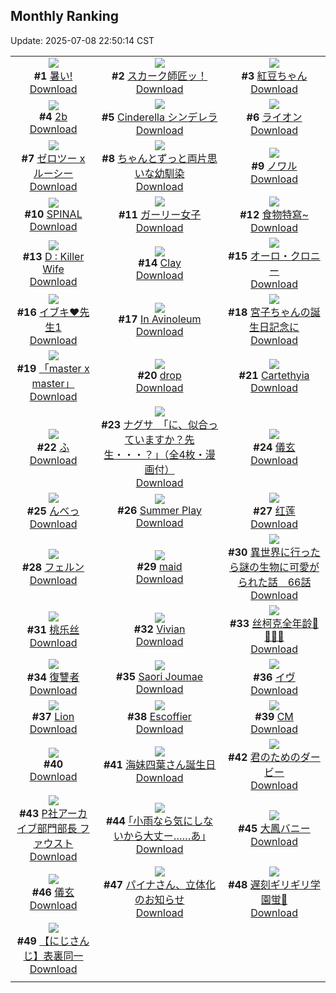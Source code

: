 ## Monthly Ranking
Update: 2025-07-08 22:50:14 CST

|      |      |      |
| :----: | :----: | :----: |
| ![](https://i.pixiv.re/c/240x480/img-master/img/2025/06/10/00/36/28/131380636_p0_master1200.jpg)<br>**#1** [暑い!](https://www.pixiv.net/artworks/131380636)<br>[Download](https://i.pixiv.re/img-original/img/2025/06/10/00/36/28/131380636_p0.jpg) | ![](https://i.pixiv.re/c/240x480/img-master/img/2025/06/10/00/00/24/131378865_p0_master1200.jpg)<br>**#2** [スカーク師匠ッ！](https://www.pixiv.net/artworks/131378865)<br>[Download](https://i.pixiv.re/img-original/img/2025/06/10/00/00/24/131378865_p0.jpg) | ![](https://i.pixiv.re/c/240x480/img-master/img/2025/06/10/11/30/01/131392208_p0_master1200.jpg)<br>**#3** [紅豆ちゃん](https://www.pixiv.net/artworks/131392208)<br>[Download](https://i.pixiv.re/img-original/img/2025/06/10/11/30/01/131392208_p0.jpg) |
| ![](https://i.pixiv.re/c/240x480/img-master/img/2025/06/10/10/34/42/131391265_p0_master1200.jpg)<br>**#4** [2b](https://www.pixiv.net/artworks/131391265)<br>[Download](https://i.pixiv.re/img-original/img/2025/06/10/10/34/42/131391265_p0.jpg) | ![](https://i.pixiv.re/c/240x480/img-master/img/2025/06/10/13/22/27/131394638_p0_master1200.jpg)<br>**#5** [Cinderella シンデレラ](https://www.pixiv.net/artworks/131394638)<br>[Download](https://i.pixiv.re/img-original/img/2025/06/10/13/22/27/131394638_p0.jpg) | ![](https://i.pixiv.re/c/240x480/img-master/img/2025/06/10/22/00/05/131409754_p0_master1200.jpg)<br>**#6** [ライオン](https://www.pixiv.net/artworks/131409754)<br>[Download](https://i.pixiv.re/img-original/img/2025/06/10/22/00/05/131409754_p0.jpg) |
| ![](https://i.pixiv.re/c/240x480/img-master/img/2025/06/10/00/00/31/131378890_p0_master1200.jpg)<br>**#7** [ゼロツー x ルーシー](https://www.pixiv.net/artworks/131378890)<br>[Download](https://i.pixiv.re/img-original/img/2025/06/10/00/00/31/131378890_p0.png) | ![](https://i.pixiv.re/c/240x480/img-master/img/2025/06/10/17/52/38/131400137_p0_master1200.jpg)<br>**#8** [ちゃんとずっと両片思いな幼馴染](https://www.pixiv.net/artworks/131400137)<br>[Download](https://i.pixiv.re/img-original/img/2025/06/10/17/52/38/131400137_p0.png) | ![](https://i.pixiv.re/c/240x480/img-master/img/2025/06/10/19/55/15/131404438_p0_master1200.jpg)<br>**#9** [ノワル](https://www.pixiv.net/artworks/131404438)<br>[Download](https://i.pixiv.re/img-original/img/2025/06/10/19/55/15/131404438_p0.jpg) |
| ![](https://i.pixiv.re/c/240x480/img-master/img/2025/06/10/00/00/02/131378670_p0_master1200.jpg)<br>**#10** [SPINAL](https://www.pixiv.net/artworks/131378670)<br>[Download](https://i.pixiv.re/img-original/img/2025/06/10/00/00/02/131378670_p0.png) | ![](https://i.pixiv.re/c/240x480/img-master/img/2025/06/10/19/58/47/131404545_p0_master1200.jpg)<br>**#11** [ガーリー女子](https://www.pixiv.net/artworks/131404545)<br>[Download](https://i.pixiv.re/img-original/img/2025/06/10/19/58/47/131404545_p0.png) | ![](https://i.pixiv.re/c/240x480/img-master/img/2025/06/10/16/05/02/131397646_p0_master1200.jpg)<br>**#12** [食物特寫~](https://www.pixiv.net/artworks/131397646)<br>[Download](https://i.pixiv.re/img-original/img/2025/06/10/16/05/02/131397646_p0.jpg) |
| ![](https://i.pixiv.re/c/240x480/img-master/img/2025/06/10/21/26/29/131408345_p0_master1200.jpg)<br>**#13** [D : Killer Wife](https://www.pixiv.net/artworks/131408345)<br>[Download](https://i.pixiv.re/img-original/img/2025/06/10/21/26/29/131408345_p0.png) | ![](https://i.pixiv.re/c/240x480/img-master/img/2025/06/10/03/41/23/131384902_p0_master1200.jpg)<br>**#14** [Clay](https://www.pixiv.net/artworks/131384902)<br>[Download](https://i.pixiv.re/img-original/img/2025/06/10/03/41/23/131384902_p0.jpg) | ![](https://i.pixiv.re/c/240x480/img-master/img/2025/06/09/08/42/39/131352949_p0_master1200.jpg)<br>**#15** [オーロ・クロニー](https://www.pixiv.net/artworks/131352949)<br>[Download](https://i.pixiv.re/img-original/img/2025/06/09/08/42/39/131352949_p0.png) |
| ![](https://i.pixiv.re/c/240x480/img-master/img/2025/06/10/17/45/57/131399979_p0_master1200.jpg)<br>**#16** [イブキ❤先生1](https://www.pixiv.net/artworks/131399979)<br>[Download](https://i.pixiv.re/img-original/img/2025/06/10/17/45/57/131399979_p0.png) | ![](https://i.pixiv.re/c/240x480/img-master/img/2025/06/10/00/00/21/131378843_p0_master1200.jpg)<br>**#17** [In Avinoleum](https://www.pixiv.net/artworks/131378843)<br>[Download](https://i.pixiv.re/img-original/img/2025/06/10/00/00/21/131378843_p0.jpg) | ![](https://i.pixiv.re/c/240x480/img-master/img/2025/06/10/00/18/14/131379876_p0_master1200.jpg)<br>**#18** [宮子ちゃんの誕生日記念に](https://www.pixiv.net/artworks/131379876)<br>[Download](https://i.pixiv.re/img-original/img/2025/06/10/00/18/14/131379876_p0.jpg) |
| ![](https://i.pixiv.re/c/240x480/img-master/img/2025/06/09/00/00/11/131341555_p0_master1200.jpg)<br>**#19** [「master x master」](https://www.pixiv.net/artworks/131341555)<br>[Download](https://i.pixiv.re/img-original/img/2025/06/09/00/00/11/131341555_p0.jpg) | ![](https://i.pixiv.re/c/240x480/img-master/img/2025/06/08/00/00/10/131296571_p0_master1200.jpg)<br>**#20** [drop](https://www.pixiv.net/artworks/131296571)<br>[Download](https://i.pixiv.re/img-original/img/2025/06/08/00/00/10/131296571_p0.png) | ![](https://i.pixiv.re/c/240x480/img-master/img/2025/06/10/01/33/16/131382234_p0_master1200.jpg)<br>**#21** [Cartethyia](https://www.pixiv.net/artworks/131382234)<br>[Download](https://i.pixiv.re/img-original/img/2025/06/10/01/33/16/131382234_p0.jpg) |
| ![](https://i.pixiv.re/c/240x480/img-master/img/2025/06/10/04/30/01/131385573_p0_master1200.jpg)<br>**#22** [ふ](https://www.pixiv.net/artworks/131385573)<br>[Download](https://i.pixiv.re/img-original/img/2025/06/10/04/30/01/131385573_p0.png) | ![](https://i.pixiv.re/c/240x480/img-master/img/2025/06/08/10/00/06/131309867_p0_master1200.jpg)<br>**#23** [ナグサ　「に、似合っていますか？先生・・・？」（全4枚・漫画付）](https://www.pixiv.net/artworks/131309867)<br>[Download](https://i.pixiv.re/img-original/img/2025/06/08/10/00/06/131309867_p0.jpg) | ![](https://i.pixiv.re/c/240x480/img-master/img/2025/06/09/04/05/54/131348745_p0_master1200.jpg)<br>**#24** [儀玄](https://www.pixiv.net/artworks/131348745)<br>[Download](https://i.pixiv.re/img-original/img/2025/06/09/04/05/54/131348745_p0.jpg) |
| ![](https://i.pixiv.re/c/240x480/img-master/img/2025/06/10/00/00/10/131378752_p0_master1200.jpg)<br>**#25** [んべっ](https://www.pixiv.net/artworks/131378752)<br>[Download](https://i.pixiv.re/img-original/img/2025/06/10/00/00/10/131378752_p0.png) | ![](https://i.pixiv.re/c/240x480/img-master/img/2025/06/08/12/00/52/131300120_p0_master1200.jpg)<br>**#26** [Summer Play](https://www.pixiv.net/artworks/131300120)<br>[Download](https://i.pixiv.re/img-original/img/2025/06/08/12/00/52/131300120_p0.png) | ![](https://i.pixiv.re/c/240x480/img-master/img/2025/06/11/20/57/41/131442855_p0_master1200.jpg)<br>**#27** [红莲](https://www.pixiv.net/artworks/131442855)<br>[Download](https://i.pixiv.re/img-original/img/2025/06/11/20/57/41/131442855_p0.jpg) |
| ![](https://i.pixiv.re/c/240x480/img-master/img/2025/06/09/00/00/13/131341579_p0_master1200.jpg)<br>**#28** [フェルン](https://www.pixiv.net/artworks/131341579)<br>[Download](https://i.pixiv.re/img-original/img/2025/06/09/00/00/13/131341579_p0.jpg) | ![](https://i.pixiv.re/c/240x480/img-master/img/2025/06/12/02/19/49/131456024_p0_master1200.jpg)<br>**#29** [maid](https://www.pixiv.net/artworks/131456024)<br>[Download](https://i.pixiv.re/img-original/img/2025/06/12/02/19/49/131456024_p0.png) | ![](https://i.pixiv.re/c/240x480/img-master/img/2025/06/10/00/02/20/131379160_p0_master1200.jpg)<br>**#30** [異世界に行ったら謎の生物に可愛がられた話　66話](https://www.pixiv.net/artworks/131379160)<br>[Download](https://i.pixiv.re/img-original/img/2025/06/10/00/02/20/131379160_p0.jpg) |
| ![](https://i.pixiv.re/c/240x480/img-master/img/2025/06/10/10/04/36/131390756_p0_master1200.jpg)<br>**#31** [桃乐丝](https://www.pixiv.net/artworks/131390756)<br>[Download](https://i.pixiv.re/img-original/img/2025/06/10/10/04/36/131390756_p0.jpg) | ![](https://i.pixiv.re/c/240x480/img-master/img/2025/06/10/22/11/08/131410349_p0_master1200.jpg)<br>**#32** [Vivian](https://www.pixiv.net/artworks/131410349)<br>[Download](https://i.pixiv.re/img-original/img/2025/06/10/22/11/08/131410349_p0.jpg) | ![](https://i.pixiv.re/c/240x480/img-master/img/2025/06/10/00/00/29/131378886_p0_master1200.jpg)<br>**#33** [丝柯克全年龄🧊🧊🧊🧊](https://www.pixiv.net/artworks/131378886)<br>[Download](https://i.pixiv.re/img-original/img/2025/06/10/00/00/29/131378886_p0.jpg) |
| ![](https://i.pixiv.re/c/240x480/img-master/img/2025/06/09/00/00/09/131341543_p0_master1200.jpg)<br>**#34** [復讐者](https://www.pixiv.net/artworks/131341543)<br>[Download](https://i.pixiv.re/img-original/img/2025/06/09/00/00/09/131341543_p0.jpg) | ![](https://i.pixiv.re/c/240x480/img-master/img/2025/06/09/23/25/39/131377235_p0_master1200.jpg)<br>**#35** [Saori Joumae](https://www.pixiv.net/artworks/131377235)<br>[Download](https://i.pixiv.re/img-original/img/2025/06/09/23/25/39/131377235_p0.jpg) | ![](https://i.pixiv.re/c/240x480/img-master/img/2025/06/12/14/46/34/131468061_p0_master1200.jpg)<br>**#36** [イヴ](https://www.pixiv.net/artworks/131468061)<br>[Download](https://i.pixiv.re/img-original/img/2025/06/12/14/46/34/131468061_p0.jpg) |
| ![](https://i.pixiv.re/c/240x480/img-master/img/2025/06/08/09/13/29/131308893_p0_master1200.jpg)<br>**#37** [Lion](https://www.pixiv.net/artworks/131308893)<br>[Download](https://i.pixiv.re/img-original/img/2025/06/08/09/13/29/131308893_p0.png) | ![](https://i.pixiv.re/c/240x480/img-master/img/2025/06/09/00/00/11/131341558_p0_master1200.jpg)<br>**#38** [Escoffier](https://www.pixiv.net/artworks/131341558)<br>[Download](https://i.pixiv.re/img-original/img/2025/06/09/00/00/11/131341558_p0.jpg) | ![](https://i.pixiv.re/c/240x480/img-master/img/2025/06/10/19/11/49/131402995_p0_master1200.jpg)<br>**#39** [CM](https://www.pixiv.net/artworks/131402995)<br>[Download](https://i.pixiv.re/img-original/img/2025/06/10/19/11/49/131402995_p0.png) |
| ![](https://s.pximg.net/common/images/limit_unviewable_s.png)<br>**#40** [](https://www.pixiv.net/artworks/131328969)<br>[Download](https://s.pximg.net/common/images/limit_unviewable_s.png) | ![](https://i.pixiv.re/c/240x480/img-master/img/2025/06/10/21/39/03/131408896_p0_master1200.jpg)<br>**#41** [海妹四葉さん誕生日](https://www.pixiv.net/artworks/131408896)<br>[Download](https://i.pixiv.re/img-original/img/2025/06/10/21/39/03/131408896_p0.jpg) | ![](https://i.pixiv.re/c/240x480/img-master/img/2025/06/10/21/40/07/131408659_p0_master1200.jpg)<br>**#42** [君のためのダービー](https://www.pixiv.net/artworks/131408659)<br>[Download](https://i.pixiv.re/img-original/img/2025/06/10/21/40/07/131408659_p0.jpg) |
| ![](https://i.pixiv.re/c/240x480/img-master/img/2025/06/10/01/07/29/131379655_p0_master1200.jpg)<br>**#43** [P社アーカイブ部門部長 ファウスト](https://www.pixiv.net/artworks/131379655)<br>[Download](https://i.pixiv.re/img-original/img/2025/06/10/01/07/29/131379655_p0.png) | ![](https://i.pixiv.re/c/240x480/img-master/img/2025/06/11/00/26/54/131416634_p0_master1200.jpg)<br>**#44** [｢小雨なら気にしないから大丈ー……あ｣](https://www.pixiv.net/artworks/131416634)<br>[Download](https://i.pixiv.re/img-original/img/2025/06/11/00/26/54/131416634_p0.jpg) | ![](https://i.pixiv.re/c/240x480/img-master/img/2025/06/11/00/00/29/131415247_p0_master1200.jpg)<br>**#45** [大鳳バニー](https://www.pixiv.net/artworks/131415247)<br>[Download](https://i.pixiv.re/img-original/img/2025/06/11/00/00/29/131415247_p0.jpg) |
| ![](https://i.pixiv.re/c/240x480/img-master/img/2025/06/09/19/19/37/131366611_p0_master1200.jpg)<br>**#46** [儀玄](https://www.pixiv.net/artworks/131366611)<br>[Download](https://i.pixiv.re/img-original/img/2025/06/09/19/19/37/131366611_p0.jpg) | ![](https://i.pixiv.re/c/240x480/img-master/img/2025/06/11/14/30/21/131431823_p0_master1200.jpg)<br>**#47** [パイナさん、立体化のお知らせ](https://www.pixiv.net/artworks/131431823)<br>[Download](https://i.pixiv.re/img-original/img/2025/06/11/14/30/21/131431823_p0.jpg) | ![](https://i.pixiv.re/c/240x480/img-master/img/2025/06/08/22/52/28/131337941_p0_master1200.jpg)<br>**#48** [遅刻ギリギリ学園蛍🏫](https://www.pixiv.net/artworks/131337941)<br>[Download](https://i.pixiv.re/img-original/img/2025/06/08/22/52/28/131337941_p0.png) |
| ![](https://i.pixiv.re/c/240x480/img-master/img/2025/06/08/00/05/59/131297118_p0_master1200.jpg)<br>**#49** [【にじさんじ】表裏同一](https://www.pixiv.net/artworks/131297118)<br>[Download](https://i.pixiv.re/img-original/img/2025/06/08/00/05/59/131297118_p0.jpg) |
|      |      |
